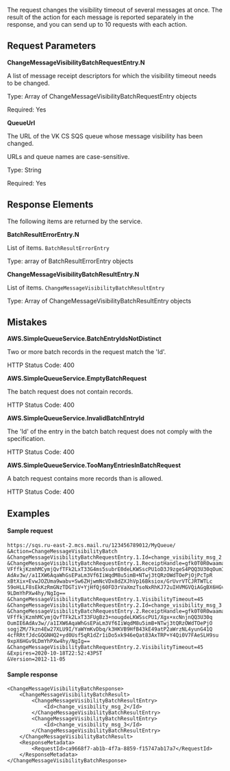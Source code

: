 The request changes the visibility timeout of several messages at once. The result of the action for each message is reported separately in the response, and you can send up to 10 requests with each action. 

Request Parameters
-----------------

**ChangeMessageVisibilityBatchRequestEntry.N**

A list of message receipt descriptors for which the visibility timeout needs to be changed.

Type: Array of ChangeMessageVisibilityBatchRequestEntry objects

Required: Yes

**QueueUrl**

The URL of the VK CS SQS queue whose message visibility has been changed.

URLs and queue names are case-sensitive.

Type: String

Required: Yes

Response Elements
---------------

The following items are returned by the service.

**BatchResultErrorEntry.N**

List of items. `BatchResultErrorEntry`

Type: array of BatchResultErrorEntry objects

**ChangeMessageVisibilityBatchResultEntry.N**

List of items. `ChangeMessageVisibilityBatchResultEntry`

Type: Array of ChangeMessageVisibilityBatchResultEntry objects

Mistakes
------

**AWS.SimpleQueueService.BatchEntryIdsNotDistinct**

Two or more batch records in the request match the 'Id'.

HTTP Status Code: 400

**AWS.SimpleQueueService.EmptyBatchRequest**

The batch request does not contain records.

HTTP Status Code: 400

**AWS.SimpleQueueService.InvalidBatchEntryId**

The 'Id' of the entry in the batch batch request does not comply with the specification.

HTTP Status Code: 400

**AWS.SimpleQueueService.TooManyEntriesInBatchRequest**

A batch request contains more records than is allowed.

HTTP Status Code: 400

Examples
-------

#### Sample request

```
https://sqs.ru-east-2.mcs.mail.ru/123456789012/MyQueue/
&Action=ChangeMessageVisibilityBatch
&ChangeMessageVisibilityBatchRequestEntry.1.Id=change_visibility_msg_2
&ChangeMessageVisibilityBatchRequestEntry.1.ReceiptHandle=gfk0T0R0waama4f
VFffkjKzmhMCymjQvfTFk2LxT33G4ms5subrE0deLKWSscPU1oD3J9zgeS4PQQ3U30qOumIE6
AdAv3w//a1IXW6AqaWhGsEPaLm3Vf6IiWqdM8u5imB+NTwj3tQRzOWdTOePjOjPcTpR
xBtXix+EvwJOZUma9wabv+Sw6ZHjwmNcVDx8dZXJhVp16Bksiox/GrUvrVTCJRTWTLc
59oHLLF8sEkKzRmGNzTDGTiV+YjHfQj60FD3rVaXmzTsoNxRhKJ72uIHVMGVQiAGgBX6HGv
9LDmYhPXw4hy/NgIg==
&ChangeMessageVisibilityBatchRequestEntry.1.VisibilityTimeout=45
&ChangeMessageVisibilityBatchRequestEntry.2.Id=change_visibility_msg_3
&ChangeMessageVisibilityBatchRequestEntry.2.ReceiptHandle=gfk0T0R0waama4f
VFffkjKzmhMCymjQvfTFk2LxT33FUgBz3+nougdeLKWSscPU1/Xgx+xcNnjnQQ3U30q
OumIE6AdAv3w//a1IXW6AqaWhGsEPaLm3Vf6IiWqdM8u5imB+NTwj3tQRzOWdTOePjO
sogjZM/7kzn4Ew27XLU9I/YaWYmKvDbq/k3HKVB9HfB43kE49atP2aWrzNL4yunG41Q
4cfRRtfJdcGQGNHQ2+yd0Usf5qR1dZr1iDo5xk946eQat83AxTRP+Y4Qi0V7FAeSLH9su
9xpX6HGv9LDmYhPXw4hy/NgIg==
&ChangeMessageVisibilityBatchRequestEntry.2.VisibilityTimeout=45
&Expires=2020-10-18T22:52:43PST
&Version=2012-11-05
```

#### Sample response

```
<ChangeMessageVisibilityBatchResponse>
    <ChangeMessageVisibilityBatchResult>
        <ChangeMessageVisibilityBatchResultEntry>
            <Id>change_visibility_msg_2</Id>
        </ChangeMessageVisibilityBatchResultEntry>
        <ChangeMessageVisibilityBatchResultEntry>
            <Id>change_visibility_msg_3</Id>
        </ChangeMessageVisibilityBatchResultEntry>
    </ChangeMessageVisibilityBatchResult>
    <ResponseMetadata>
        <RequestId>ca9668f7-ab1b-4f7a-8859-f15747ab17a7</RequestId>
    </ResponseMetadata>
</ChangeMessageVisibilityBatchResponse>
```
